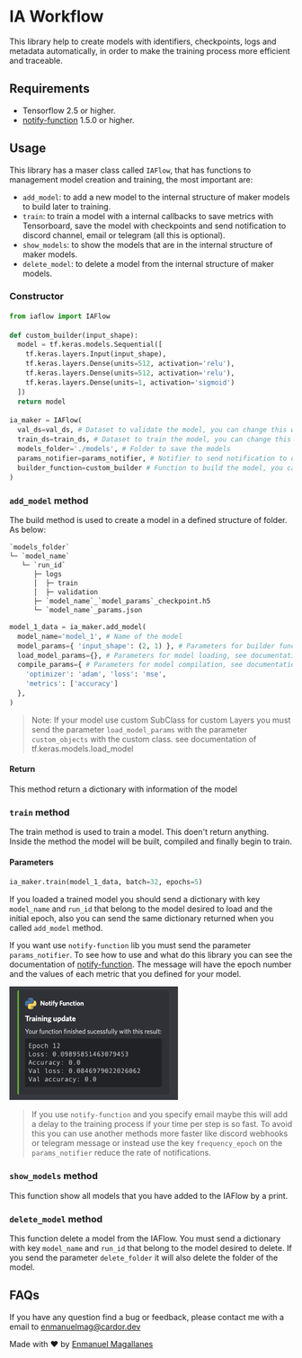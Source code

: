 # IA Workflow
This library help to create models with identifiers, checkpoints, logs and metadata automatically, in order to make the training process more efficient and traceable.

## Requirements

- Tensorflow 2.5 or higher.
- [notify-function](https://pypi.org/project/notify-function/#description) 1.5.0 or higher.

## Usage

This library has a maser class called `IAFlow`, that has functions to management model creation and training, the most important are:
 - `add_model`: to add a new model to the internal structure of maker models to build later to training.
 - `train`: to train a model with a internal callbacks to save metrics with Tensorboard, save the model with checkpoints and send notification to discord channel, email or telegram (all this is optional).
 - `show_models`: to show the models that are in the internal structure of maker models.
 - `delete_model`: to delete a model from the internal structure of maker models.

### Constructor

```python
from iaflow import IAFlow

def custom_builder(input_shape):
  model = tf.keras.models.Sequential([
    tf.keras.layers.Input(input_shape),
    tf.keras.layers.Dense(units=512, activation='relu'),
    tf.keras.layers.Dense(units=512, activation='relu'),
    tf.keras.layers.Dense(units=1, activation='sigmoid')
  ])
  return model

ia_maker = IAFlow(
  val_ds=val_ds, # Dataset to validate the model, you can change this when call `train` method
  train_ds=train_ds, # Dataset to train the model, you can change this when call `train` method
  models_folder='./models', # Folder to save the models
  params_notifier=params_notifier, # Notifier to send notification to discord channel, email or telegram (all this is optional)
  builder_function=custom_builder # Function to build the model, you can change this when call `train` method
)
```

### `add_model` method
The build method is used to create a model in a defined structure of folder. As below:

```
`models_folder`
└─ `model_name`
   └─ `run_id`
      ├─ logs                               
      │  ├─ train
      │  ├─ validation
      ├─ `model_name`_`model_params`_checkpoint.h5
      └─ `model_name`_params.json
```

```python
model_1_data = ia_maker.add_model(
  model_name='model_1', # Name of the model
  model_params={ 'input_shape': (2, 1) }, # Parameters for builder function
  load_model_params={}, # Parameters for model loading, see documentation of tf.keras.models.load_model
  compile_params={ # Parameters for model compilation, see documentation tf.keras.Models.compile
    'optimizer': 'adam', 'loss': 'mse',
    'metrics': ['accuracy']
  },
)
```

> Note: If your model use custom SubClass for custom Layers you must send the parameter `load_model_params` with the parameter `custom_objects` with the custom class. see documentation of tf.keras.models.load_model

#### Return
This method return a dictionary with information of the model


### `train` method

The train method is used to train a model. This doen't return anything. Inside the method the model will be built, compiled and finally begin to train.

#### Parameters

```python
ia_maker.train(model_1_data, batch=32, epochs=5)
```

If you loaded a trained model you should send a dictionary with key `model_name` and `run_id` that belong to the model desired to load and the initial epoch, also you can send the same dictionary returned when you called `add_model` method.

If you want use `notify-function` lib you must send the parameter `params_notifier`. To see how to use and what do this library you can see the documentation of [notify-function](https://pypi.org/project/notify-function/#description). The message will have the epoch number and the values of each metric that you defined for your model.


<img src="assets/message.png" alt="Message example" width="300"/>


> If you use `notify-function` and you specify email maybe this will add a delay to the training process if your time per step is so fast. To avoid this you can use another methods more faster like discord webhooks or telegram message or instead use the key `frequency_epoch` on the `params_notifier` reduce the rate of notifications.

### `show_models` method
This function show all models that you have added to the IAFlow by a print.

### `delete_model` method
This function delete a model from the IAFlow. You must send a dictionary with key `model_name` and `run_id` that belong to the model desired to delete. If you send the parameter `delete_folder` it will also delete the folder of the model.

## FAQs

If you have any question find a bug or feedback, please contact me with a email to [enmanuelmag@cardor.dev](mailto:enmanuelmag@cardor.dev)

Made with ❤️ by [Enmanuel Magallanes](https://cardor.dev)
